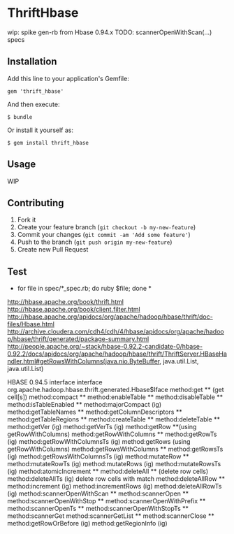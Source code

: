 # ThriftHbase
wip: spike
gen-rb from Hbase 0.94.x
TODO: scannerOpenWithScan(...) specs
## Installation

Add this line to your application's Gemfile:

    gem 'thrift_hbase'

And then execute:

    $ bundle

Or install it yourself as:

    $ gem install thrift_hbase

## Usage

WIP

## Contributing

1. Fork it
2. Create your feature branch (`git checkout -b my-new-feature`)
3. Commit your changes (`git commit -am 'Add some feature'`)
4. Push to the branch (`git push origin my-new-feature`)
5. Create new Pull Request

## Test

* for file in spec/*_spec.rb; do ruby $file; done *

http://hbase.apache.org/book/thrift.html
http://hbase.apache.org/book/client.filter.html
http://hbase.apache.org/apidocs/org/apache/hadoop/hbase/thrift/doc-files/Hbase.html
http://archive.cloudera.com/cdh4/cdh/4/hbase/apidocs/org/apache/hadoop/hbase/thrift/generated/package-summary.html
http://people.apache.org/~stack/hbase-0.92.2-candidate-0/hbase-0.92.2/docs/apidocs/org/apache/hadoop/hbase/thrift/ThriftServer.HBaseHandler.html#getRowsWithColumns(java.nio.ByteBuffer, java.util.List, java.util.List)

HBASE 0.94.5
interface interface org.apache.hadoop.hbase.thrift.generated.Hbase$Iface
method:get ** (get cell[s])
method:compact **
method:enableTable  **
method:disableTable **
method:isTableEnabled **
method:majorCompact (ig)
method:getTableNames  **
method:getColumnDescriptors **
method:getTableRegions **
method:createTable **
method:deleteTable **
method:getVer (ig)
method:getVerTs (ig)
method:getRow **(using getRowWithColumns)
method:getRowWithColumns **
method:getRowTs (ig)
method:getRowWithColumnsTs (ig)
method:getRows (using getRowWithColumns)
method:getRowsWithColumns **
method:getRowsTs (ig)
method:getRowsWithColumnsTs (ig)
method:mutateRow **
method:mutateRowTs (ig)
method:mutateRows (ig)
method:mutateRowsTs (ig)
method:atomicIncrement **
method:deleteAll ** (delete row cells)
method:deleteAllTs (ig) delete row cells  with match
method:deleteAllRow **
method:increment (ig)
method:incrementRows (ig)
method:deleteAllRowTs (ig)
method:scannerOpenWithScan **
method:scannerOpen **
method:scannerOpenWithStop **
method:scannerOpenWithPrefix **
method:scannerOpenTs **
method:scannerOpenWithStopTs **
method:scannerGet
method:scannerGetList **
method:scannerClose  **
method:getRowOrBefore (ig)
method:getRegionInfo  (ig)
